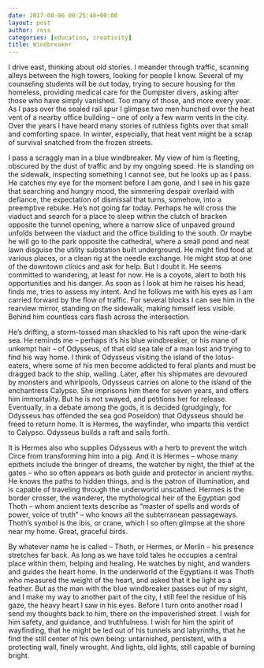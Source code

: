 ```yaml
---
date: 2017-08-06 00:25:46+00:00
layout: post
author: ross
categories: [education, creativity]
title: Windbreaker
---
```


I drive east, thinking about old stories. I meander through traffic, scanning alleys between the high towers, looking for people I know. Several of my counseling students will be out today, trying to secure housing for the homeless, providing medical care for the Dumpster divers, asking after those who have simply vanished. Too many of those, and more every year. As I pass over the sealed rail spur I glimpse two men hunched over the heat vent of a nearby office building – one of only a few warm vents in the city. Over the years I have heard many stories of ruthless fights over that small and comforting space. In winter, especially, that heat vent might be a scrap of survival snatched from the frozen streets.

I pass a scraggly man in a blue windbreaker. My view of him is fleeting, obscured by the dust of traffic and by my ongoing speed. He is standing on the sidewalk, inspecting something I cannot see, but he looks up as I pass. He catches my eye for the moment before I am gone, and I see in his gaze that searching and hungry mood, the simmering despair overlaid with defiance, the expectation of dismissal that turns, somehow, into a preemptive rebuke. He’s not going far today. Perhaps he will cross the viaduct and search for a place to sleep within the clutch of bracken opposite the tunnel opening, where a narrow slice of unpaved ground unfolds between the viaduct and the office building to the south. Or maybe he will go to the park opposite the cathedral, where a small pond and neat lawn disguise the utility substation built underground. He might find food at various places, or a clean rig at the needle exchange. He might stop at one of the downtown clinics and ask for help. But I doubt it. He seems committed to wandering, at least for now. He is a coyote, alert to both his opportunities and his danger. As soon as I look at him he raises his head, finds me, tries to assess my intent. And he follows me with his eyes as I am carried forward by the flow of traffic. For several blocks I can see him in the rearview mirror, standing on the sidewalk, making himself less visible. Behind him countless cars flash across the intersection.

He’s drifting, a storm-tossed man shackled to his raft upon the wine-dark sea. He reminds me – perhaps it’s his blue windbreaker, or his mane of unkempt hair – of Odysseus, of that old sea tale of a man lost and trying to find his way home. I think of Odysseus visiting the island of the lotus-eaters, where some of his men become addicted to feral plants and must be dragged back to the ship, wailing. Later, after his shipmates are devoured by monsters and whirlpools, Odysseus carries on alone to the island of the enchantress Calypso. She imprisons him there for seven years, and offers him immortality. But he is not swayed, and petitions her for release. Eventually, in a debate among the gods, it is decided (grudgingly, for Odysseus has offended the sea god Poseidon) that Odysseus should be freed to return home. It is Hermes, the wayfinder, who imparts this verdict to Calypso. Odysseus builds a raft and sails forth.

It is Hermes also who supplies Odysseus with a herb to prevent the witch Circe from transforming him into a pig. And it is Hermes – whose many epithets include the bringer of dreams, the watcher by night, the thief at the gates – who so often appears as both guide and protector in ancient myths. He knows the paths to hidden things, and is the patron of illumination, and is capable of traveling through the underworld unscathed. Hermes is the border crosser, the wanderer, the mythological heir of the Egyptian god Thoth – whom ancient texts describe as “master of spells and words of power, voice of truth” – who knows all the subterranean passageways. Thoth’s symbol is the ibis, or crane, which I so often glimpse at the shore near my home. Great, graceful birds.

By whatever name he is called – Thoth, or Hermes, or Merlin – his presence stretches far back. As long as we have told tales he occupies a central place within them, helping and healing. He watches by night, and wanders and guides the heart home. In the underworld of the Egyptians it was Thoth who measured the weight of the heart, and asked that it be light as a feather. But as the man with the blue windbreaker passes out of my sight, and I make my way to another part of the city, I still feel the residue of his gaze, the heavy heart I saw in his eyes. Before I turn onto another road I send my thoughts back to him, there on the impoverished street. I wish for him safety, and guidance, and truthfulness. I wish for him the spirit of wayfinding, that he might be led out of his tunnels and labyrinths, that he find the still center of his own being: untarnished, persistent, with a protecting wall, finely wrought. And lights, old lights, still capable of burning bright.